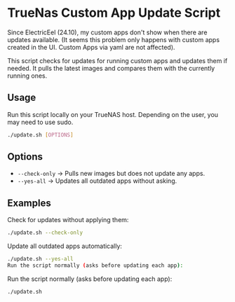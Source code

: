 # TrueNas Custom App Update Script
Since ElectricEel (24.10), my custom apps don't show when there are updates available. (It seems this problem only happens with custom apps created in the UI. Custom Apps via yaml are not affected).

This script checks for updates for running custom apps and updates them if needed. It pulls the latest images and compares them with the currently running ones.

## Usage
Run this script locally on your TrueNAS host. Depending on the user, you may need to use sudo.

```sh
./update.sh [OPTIONS]
```

## Options

* `--check-only` → Pulls new images but does not update any apps.
* `--yes-all` → Updates all outdated apps without asking.

## Examples
Check for updates without applying them:

```sh
./update.sh --check-only
```

Update all outdated apps automatically:
```sh
./update.sh --yes-all
Run the script normally (asks before updating each app):
```
Run the script normally (asks before updating each app):
```sh
./update.sh
```

